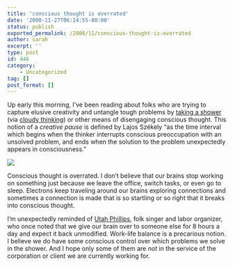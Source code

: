 ```yaml
---
title: 'conscious thought is overrated'
date: '2008-11-27T06:24:55-08:00'
status: publish
exported_permalink: /2008/11/conscious-thought-is-overrated
author: sarah
excerpt: ''
type: post
id: 446
category:
    - Uncategorized
tag: []
post_format: []
---
```

Up early this morning, I’ve been reading about folks who are trying to capture elusive creativity and untangle tough problems by [taking a shower](http://cameronmoll.com/archives/2008/11/showering_and_thinking/) (via [cloudy thinking](http://blog.eronj.com/2008/11/16/creative-pause-thinking-while-taking-a-shower/)) or other means of disengaging conscious thought. This notion of a *creative pause* is defined by Lajos Székely “as the time interval which begins when the thinker interrupts conscious preoccupation with an unsolved problem, and ends when the solution to the problem unexpectedly appears in consciousness.”

[![](http://farm1.static.flickr.com/6/6885577_6a0f874037.jpg?v=0)](http://www.flickr.com/photos/zebble/6885577/)

Conscious thought is overrated. I don’t believe that our brains stop working on something just because we leave the office, switch tasks, or even go to sleep. Electrons keep traveling around our brains exploring connections and sometimes a connection is made that is so startling or so right that it breaks into conscious thought.

I’m unexpectedly reminded of [Utah Phillips](http://www.utahphillips.org/), folk singer and labor organizer, who once noted that we give our brain over to someone else for 8 hours a day and expect it back unmodified. Work-life balance is a precarious notion. I believe we do have some conscious control over which problems we solve in the shower. And I hope only some of them are *not* in the service of the corporation or client we are currently working for.